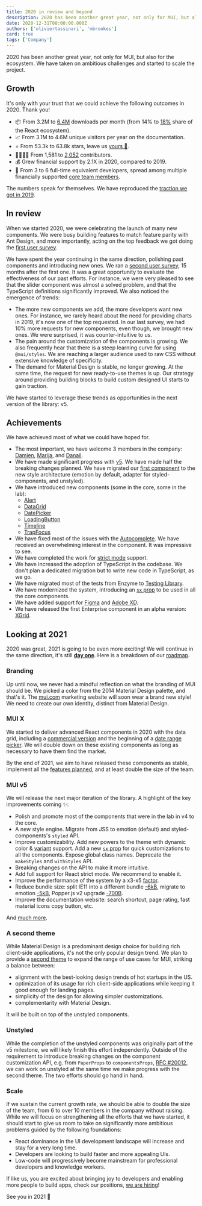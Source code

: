 ```yaml
---
title: 2020 in review and beyond
description: 2020 has been another great year, not only for MUI, but also for the ecosystem.
date: 2020-12-31T00:00:00.000Z
authors: ['oliviertassinari', 'mbrookes']
card: true
tags: ['Company']
---
```


2020 has been another great year, not only for MUI, but also for the ecosystem.
We have taken on ambitious challenges and started to scale the project.

## Growth

It's only with your trust that we could achieve the following outcomes in 2020. Thank you!

- 📦 From 3.2M to [6.4M](https://npm-stat.com/charts.html?package=%40material-ui%2Fcore&from=2019-11-30&to=2020-12-31) downloads per month (from 14% to [18%](https://docs.google.com/spreadsheets/d/1l5j3Xjtvm9XZtmb4ulLiWElQaXSlZlyCWT5ONrQMpBo/edit?usp=sharing) share of the React ecosystem).
- 📈 From 3.1M to 4.6M unique visitors per year on the documentation.
- ⭐️ From 53.3k to 63.8k stars, leave us [yours 🌟](https://github.com/mui/material-ui).
- 👨‍👩‍👧‍👦 From 1,581 to [2,052](https://github.com/mui/material-ui/graphs/contributors) contributors.
- 💰 Grew financial support by 2.1X in 2020, compared to 2019.
- 🏢 From 3 to 6 full-time equivalent developers, spread among multiple financially supported [core team members](/about/).

The numbers speak for themselves. We have reproduced the [traction we got in 2019](/blog/2019/#growth).

## In review

When we started 2020, we were celebrating the launch of many new components.
We were busy building features to match feature parity with Ant Design, and more importantly, acting on the top feedback we got doing the [first user survey](/blog/2019-developer-survey-results/).

We have spent the year continuing in the same direction, polishing past components and introducing new ones. We ran a [second user survey](/blog/2020-developer-survey-results/), 15 months after the first one. It was a great opportunity to evaluate the effectiveness of our past efforts. For instance, we were very pleased to see that the slider component was almost a solved problem, and that the TypeScript definitions significantly improved. We also noticed the emergence of trends:

- The more new components we add, the more developers want new ones. For instance, we rarely heard about the need for providing charts in 2019, it's now one of the top requested. In our last survey, we had 10% more requests for new components, even though, we brought new ones. We were surprised, it was counter-intuitive to us.
- The pain around the customization of the components is growing. We also frequently hear that there is a steep learning curve for using `@mui/styles`. We are reaching a larger audience used to raw CSS without extensive knowledge of specificity.
- The demand for Material Design is stable, no longer growing. At the same time, the request for new ready-to-use themes is up. Our strategy around providing building blocks to build custom designed UI starts to gain traction.

We have started to leverage these trends as opportunities in the next version of the library: v5.

## Achievements

We have achieved most of what we could have hoped for.

- The most important, we have welcome 3 members in the company: [Damien](/blog/spotlight-damien-tassone/), [Marija](/blog/marija-najdova-joining/), and [Danail](/blog/danail-hadjiatanasov-joining/).
- We have made significant progress with [v5](https://mui.com/). We have made half the breaking changes planned. We have migrated our [first component](https://v4.mui.com/components/slider/) to the new style architecture (emotion by default, adapter for styled-components, and unstyled).
- We have introduced new components (some in the core, some in the lab):
  - [Alert](https://v4.mui.com/components/alert/)
  - [DataGrid](https://v4.mui.com/components/data-grid/)
  - [DatePicker](https://v4.mui.com/components/pickers/)
  - [LoadingButton](https://mui.com/material-ui/react-button/#loading-button)
  - [Timeline](https://v4.mui.com/components/timeline/)
  - [TrapFocus](https://mui.com/base/react-trap-focus/)
- We have fixed most of the issues with the [Autocomplete](https://v4.mui.com/components/autocomplete/). We have received an overwhelming interest in the component. It was impressive to see.
- We have completed the work for [strict mode](https://reactjs.org/docs/strict-mode.html) support.
- We have increased the adoption of TypeScript in the codebase. We don't plan a dedicated migration but to write new code in TypeScript, as we go.
- We have migrated most of the tests from Enzyme to [Testing Library](https://testing-library.com/).
- We have modernized the system, introducing an [`sx` prop](https://mui.com/system/basics/) to be used in all the core components.
- We have added support for [Figma](/store/items/figma-react/) and [Adobe XD](/store/items/adobe-xd-react/).
- We have released the first Enterprise component in an alpha version: [XGrid](https://v4.mui.com/components/data-grid/#commercial-version).

## Looking at 2021

2020 was great, 2021 is going to be even more exciting!
We will continue in the same direction, it's still [**day one**](https://www.sec.gov/Archives/edgar/data/1018724/000119312517120198/d373368dex991.htm). Here is a breakdown of our [roadmap](https://v4.mui.com/discover-more/roadmap/).

### Branding

Up until now, we never had a mindful reflection on what the branding of MUI should be. We picked a color from the 2014 Material Design palette, and that's it.
The [mui.com](https://mui.com/) marketing website will soon wear a brand new style! We need to create our own identity, distinct from Material Design.

### MUI X

We started to deliver advanced React components in 2020 with the data grid, including a [commercial version](https://v4.mui.com/components/data-grid/) and the beginning of a [date range picker](https://mui.com/x/react-date-pickers/getting-started/).
We will double down on these existing components as long as necessary to have them find the market.

By the end of 2021, we aim to have released these components as stable, implement all the [features planned](https://v4.mui.com/components/data-grid/getting-started/#feature-comparison), and at least double the size of the team.

### MUI v5

We will release the next major iteration of the library. A highlight of the key improvements coming ✨:

- Polish and promote most of the components that were in the lab in v4 to the core.
- A new style engine. Migrate from JSS to emotion (default) and styled-components's `styled` API.
- Improve customizability. Add new powers to the theme with dynamic color & [variant](https://mui.com/material-ui/customization/typography/#adding-amp-disabling-variants) support. Add a new [`sx` prop](https://mui.com/system/basics/) for quick customizations to all the components. Expose global class names. Deprecate the `makeStyles` and `withStyles` API.
- Breaking changes on the API to make it more intuitive.
- Add full support for React strict mode. We recommend to enable it.
- Improve the performance of the system by a x3-x5 [factor](https://github.com/mui/material-ui/issues/21657#issuecomment-707140999).
- Reduce bundle size: split IE11 into a different bundle [-6kB](https://github.com/mui/material-ui/pull/22814#issuecomment-700995216), migrate to emotion [-5kB](https://github.com/mui/material-ui/pull/23308#issuecomment-718748835), Popper.js v2 upgrade [-700B](https://github.com/mui/material-ui/pull/21761#issuecomment-657135498).
- Improve the documentation website: search shortcut, page rating, fast material icons copy button, etc.

And [much more](https://github.com/mui/material-ui/issues/20012).

### A second theme

While Material Design is a predominant design choice for building rich client-side applications, it's not the only popular design trend. We plan to provide a [second theme](https://github.com/mui/material-ui/issues/22485) to expand the range of use cases for MUI, striking a balance between:

- alignment with the best-looking design trends of hot startups in the US.
- optimization of its usage for rich client-side applications while keeping it good enough for landing pages.
- simplicity of the design for allowing simpler customizations.
- complementarity with Material Design.

It will be built on top of the unstyled components.

### Unstyled

While the completion of the unstyled components was originally part of the v5 milestone,
we will likely finish this effort independently.
Outside of the requirement to introduce breaking changes on the component customization API, e.g. from `PaperProps` to `componentsProps`, [RFC #20012](https://github.com/mui/material-ui/issues/21453), we can work on unstyled at the same time we make progress with the second theme. The two efforts should go hand in hand.

### Scale

If we sustain the current growth rate, we should be able to double the size of the team, from 6 to over 10 members in the company without raising. While we will focus on strengthening all the efforts that we have started, it should start to give us room to take on significantly more ambitious problems guided by the following foundations:

- React dominance in the UI development landscape will increase and stay for a very long time.
- Developers are looking to build faster and more appealing UIs.
- Low-code will progressively become mainstream for professional developers and knowledge workers.

If like us, you are excited about bringing joy to developers and enabling more people to build apps, check our positions, [we are hiring](/careers/)!

See you in 2021 🚀
